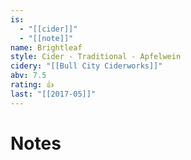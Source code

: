 ```yaml
---
is:
  - "[[cider]]"
  - "[[note]]"
name: Brightleaf
style: Cider - Traditional - Apfelwein
cidery: "[[Bull City Ciderworks]]"
abv: 7.5
rating: 👍
last: "[[2017-05]]"
---
```

# Notes

